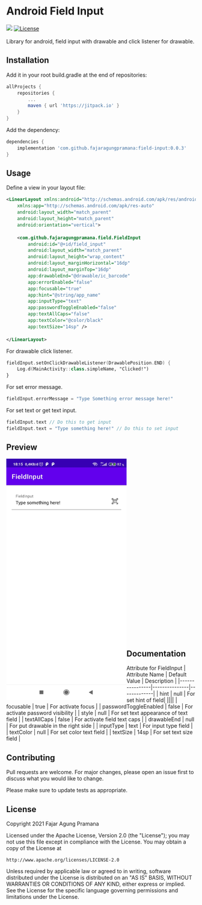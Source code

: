 # Android Field Input
[![](https://jitpack.io/v/fajaragungpramana/field-input.svg)](https://jitpack.io/#fajaragungpramana/field-input)
[![License](https://img.shields.io/badge/License-Apache%202.0-blue.svg)](https://opensource.org/licenses/Apache-2.0)
</br>
</br>
Library for android, field input with drawable and click listener for drawable.

## Installation
Add it in your root build.gradle at the end of repositories:

```gradle
allProjects {
	repositories {
		...
		maven { url 'https://jitpack.io' }
	}
}
```
Add the dependency:
```gradle
dependencies {
	implementation 'com.github.fajaragungpramana:field-input:0.0.3'
}
```

## Usage
Define a view in your layout file:
```xml
<LinearLayout xmlns:android="http://schemas.android.com/apk/res/android"
    xmlns:app="http://schemas.android.com/apk/res-auto"
    android:layout_width="match_parent"
    android:layout_height="match_parent"
    android:orientation="vertical">

    <com.github.fajaragungpramana.field.FieldInput
        android:id="@+id/field_input"
        android:layout_width="match_parent"
        android:layout_height="wrap_content"
        android:layout_marginHorizontal="16dp"
        android:layout_marginTop="16dp"
        app:drawableEnd="@drawable/ic_barcode"
        app:errorEnabled="false"
        app:focusable="true"
        app:hint="@string/app_name"
        app:inputType="text"
        app:passwordToggleEnabled="false"
        app:textAllCaps="false"
        app:textColor="@color/black"
        app:textSize="14sp" />

</LinearLayout>
```
For drawable click listener.
```kotlin
fieldInput.setOnClickDrawableListener(DrawablePosition.END) {
	Log.d(MainActivity::class.simpleName, "Clicked!")
}
```
For set error message.
```kotlin
fieldInput.errorMessage = "Type Something error message here!"
```
For set text or get text input.
```kotlin
fieldInput.text // Do this to get input
fieldInput.text = "Type something here!" // Do this to set input
```


## Preview
<a href="url"><img src="https://github.com/fajaragungpramana/assets/blob/master/FieldInput/fieldinput_preview.jpg" align="left" height="640" width="320" ></a>
</br>
</br>
</br>
</br>
</br>
</br>
</br>
</br>
</br>
</br>
</br>
</br>
</br>
</br>
</br>
</br>
</br>
</br>
</br>
</br>
</br>
</br>
</br>
</br>
</br>
</br>
</br>
</br>

## Documentation
Attribute for FieldInput
| Attribute Name | Default Value | Description |
|----------------|---------------|-------------|
| hint | null | For set hint of field|
||||
| focusable | true | For activate focus |
| passwordToggleEnabled | false | For activate password visibility |
| style | null | For set text appearance of text field |
| textAllCaps | false | For activate field text caps |
| drawableEnd | null | For put drawable in the right side |
| inputType | text | For input type field |
| textColor | null | For set color text field |
| textSize | 14sp | For set text size field |

## Contributing
Pull requests are welcome. For major changes, please open an issue first to 
discuss what you would like to change.

Please make sure to update tests as appropriate.

## License
Copyright 2021 Fajar Agung Pramana

Licensed under the Apache License, Version 2.0 (the "License");
you may not use this file except in compliance with the License.
You may obtain a copy of the License at

    http://www.apache.org/licenses/LICENSE-2.0

Unless required by applicable law or agreed to in writing, software
distributed under the License is distributed on an "AS IS" BASIS,
WITHOUT WARRANTIES OR CONDITIONS OF ANY KIND, either express or implied.
See the License for the specific language governing permissions and
limitations under the License.
